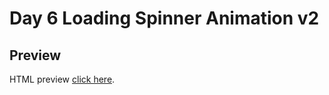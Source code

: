 # Day 6 Loading Spinner Animation v2

## Preview

HTML preview [click here](https://htmlpreview.github.io/?https://github.com/ariefid/learning-html-css/blob/main/day-6-loading-spinner-animation-v2/index.html).
